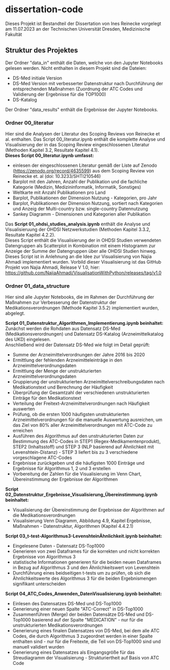 # dissertation-code

Dieses Projekt ist Bestandteil der Dissertation von Ines Reinecke
vorgelegt am 11.07.2023 an der Technischen Universität Dresden, Medizinische Fakultät

## Struktur des Projektes

Der Ordner "data_in" enthält die Daten, welche von den Jupyter Notebooks gelesen werden.
Nicht enthalten in diesem Projekt sind die Dateien:
* DS-Med initiale Version
* DS-Med Version mit verbesserter Datenstruktur nach Durchführung der entsprechenden Maßnahmen (Zuordnung der ATC Codes und Validierung der Ergebnisse für die TOP1000)
* DS-Katalog

Der Ordner "data_results" enthält die Ergebnisse der Jupyter Notebooks. 

### Ordner 00_literatur

Hier sind die Analysen der Literatur des Scoping Reviews von Reinecke et al. enthalten. 
Das Script 00_literatur.ipynb enthält die komplette Analyse und Visualisierung der in das Scoping Review eingeschlossenen Literatur (Methoden Kapitel 3.2, Resultate Kapitel 4.1).  
**Dieses Script 00_literatur.ipynb umfasst:**
* einlesen der eingeschlossenen Literatur gemäß der Liste auf Zenodo (https://zenodo.org/record/4635599) aus dem Scoping Review von Reinecke et. al (doi: 10.3233/SHTI210546)
* Barplot mit den Jahren, Anzahl der Publikation und die fachliche Kategorie (Medizin, Medizininformatik, Informatik, Sonstiges)
* Weltkarte mit Anzahl Publikationen pro Land
* Barplot, Publikationen der Dimension Nutzung - Kategorien, pro Jahr
* Barplot, Publikationen der Dimension Nutzung, sortiert nach Kategorien und Anzeig der Multi-country bzw. single-country Datennutzung
* Sankey Diagramm - Dimensionen und Kategorien aller Publikation

Das **Script 01_ohdsi_studies_analysis.ipynb** enthält die Analyse und Visualisieruung der OHDSI Netzwerkstudien (Methoden Kapitel 3.3.2, Resultate Kapitel 4.2.2).  
Dieses Script enthält die Visualisierung der in OHDSI Studien verwendeten Datengruppen als Scatterplot in Kombination mit einem Histogramm zur Anzeige der Summe der Datengruppen über alle OHDSI Studien hinweg. 
Dieses Script ist in Anlehnung an die Idee zur Visualisierung von Najia Ahmadi implementiert wurden.
Vorbild dieser Visualisierung ist das GitHub Projekt von Najia Ahmadi, Release V 1.0, hier: https://github.com/NajiaAhmadi/VisualisationWithPython/releases/tag/v1.0

### Ordner 01_data_structure

Hier sind alle Jupyter Notebooks, die im Rahmen der Durchführung der Maßnahmen zur Verbesserung der Datenstruktur der Medikationsverordnungen (Methode Kapitel 3.5.2) implementiert wurden, abgelegt.  

**Script 01_Datenstruktur_Algorithmen_Implementierung.ipynb beinhaltet:**  
Zunächst werden die Rohdaten aus Datensatz DS-Med (Medikationsverordnungen) und Datensatz DS-Katalog (Arzneimittelkatalog des UKD) eingelesen.  
Anschließend wird der Datensatz DS-Med wie folgt im Detail geprüft:  
* Summe der Arzneimittelverordnungen der Jahre 2016 bis 2020
* Ermittlung der fehlenden Arzneimitteleinträge in den Arzneimittelverordnungsdaten 
* Ermittlung der Menge der unstrukturierten Arzneimittelverordnungsdaten
* Gruppierung der unstrukturierten Arzneimittelverschreibungsdaten nach Medikationstext und Berechnung der Häufigkeit
* Überprüfung der Gesamtzahl der verschiedenen unstrukturierten Einträge für den Medikationstext
* Verteilung der Freitext-Arzneimittelverordnungen nach Häufigkeit auswerten
* Prüfung, ob die ersten 1000 häufigsten unstrukturierten Arzneimittelverordnungen für die manuelle Auswertung ausreichen, um das Ziel von 80% aller Arzneimittelverordnungen mit ATC-Code zu erreichen 
* Ausführen des Algorithmus auf den unstrukturierten Daten zur Bestimmung des ATC-Codes in STEP1 (Regex-Medikamentenprodukt), STEP2 (Inhaltsstoff) und STEP 3 (NLP basierend auf Ähnlichkeit mit Levenshtein-Distanz) - STEP 3 liefert bis zu 3 verschiedene vorgeschlagene ATC-Codes
* Ergebnisse zurückgeben und die häufigsten 1000 Einträge und Ergebnisse für Algorithmus 1, 2 und 3 erstellen
* Vorbereitung der Zahlen für die Visualisierung im Venn Chart, Übereinstimmung der Ergebnisse der Algorithmen


**Script 02_Datenstruktur_Ergebnisse_Visualisierung_Übereinstimmung.ipynb beinhaltet:**  
* Visualisierung der Übereinstimmung der Ergebnisse der Algorithmen auf die Medikationsverordnungen
* Visualisierung Venn Diagramm, Abbildung 4.9, Kapitel Ergebnisse, Maßnahmen - Datenstruktur, Algorithmen (Kapitel 4.4.2.1)

**Script 03_t-test-Algorithmus3-LevenshteinÄhnlichkeit.ipynb beinhaltet:**  
* Eingelesene Daten - Datensatz DS-Top1000
* Generieren von zwei Dataframes für die korrekten und nicht korrekten Ergebnisse von Algorithmus 3
* statistische Informationen generieren für die beiden neuen Dataframes in Bezug auf Algorithmus 3 und den Ähnlichkeitswert von Levenshtein
* Durchführung eines beidseitigen t-tests um zu prüfen, ob sich die Ähnlichkeitswerte des Algorithmus 3 für die beiden Ergebnismengen signifikant unterscheiden

**Script 04_ATC_Codes_Anwenden_DatenVisualisierung.ipynb beinhaltet:**  
* Einlesen des Datensatzes DS-Med und DS-Top1000
* Generierung einer neuen Spalte "ATC-Correct" in DS-Top1000
* Zusammenführen (Merge) der beiden Datensätze DS-Med und DS-Top1000 basierend auf der Spalte "MEDICATION" - nur für die unstrukturierten Medikationsverordnungen
* Generierung eines finalen Datensatzes von DS-Med, bei dem alle ATC Codes, die durch Algorithmus 3 zugeordnet werden in einer Spalte enthalten sind - nur für die Freitexte, die Teil von DS-Top1000 sind und manuell validiert wurden
* Generierung eines Datensatzes als Eingangsgröße für das Streudiagramm der Visualisierung - Strukturiertheit auf Basis von ATC Code



